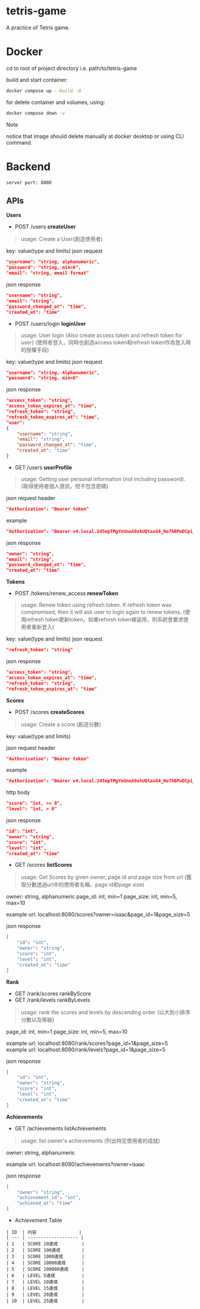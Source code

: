 # tetris-game
A practice of Tetris game.

# Docker
cd to root of project directory i.e. path/to/tetris-game

build and start container:
```bash
docker compose up --build -d
```

for delete container and volumes, using:
```bash
docker compose down -v
```
> [!NOTE]
> notice that image should delete manually at docker desktop or using CLI command.

# Backend
    server port: 8080
## APIs
**Users**
 - POST /users **createUser**
 > usage: Create a User(創造使用者)

key: value(type and limits)
json request 
```json
"username": "string, alphanumeric",
"password": "string, min=6",
"email": "string, email format"
```

json response
```json
"username": "string",
"email": "string",
"password_changed_at": "time",
"created_at": "time"
```
 - POST /users/login **loginUser** 
 > usage: User login (Also create access token and refresh token for user) (使用者登入，同時也創造access token和refresh token作為登入時的授權手段)

key: value(type and limits)
json request 
```json
"username": "string, Alphanumeric",
"password": "string, min=6"
```

json response
```json
"access_token": "string",
"access_token_expires_at": "time",
"refresh_token": "string",
"refresh_token_expires_at": "time",
"user":
{
    "username": "string",
    "email": "string",
    "password_changed_at": "time",
    "created_at": "time"
}
```

 - GET /users **userProfile**
 > usage: Getting user personal information (not including password). (取得使用者個人資訊，但不包含密碼)

json request header
```json
"Authorization": "Bearer token"
```

example
```json
"Authorization": "Bearer v4.local.245epTMgYnUnoA0xhUQtaxG4_No7hBPwDCpi_-Dg74Fi2VK7sYsmlHzDWe7Xp4KvObpxmplBU2YpMSk7V--YXhXU457owNbxwOsc8a7WN0vlPA55Q6cFR4BLFXRR1RTicHZiJm5vIsiqUvQxkWgoRJdVDPxphz0EZXA2zCmPo9MCVUg_zz-MtYwE_JAW-JWvnBDh3bphE0G38QOdNymnFwDKsdcJ_GjIscSVw-PNbI0qzQjbvjCY8v6J"
```

json response
```json
"owner": "string",
"email": "string",
"password_changed_at": "time",
"created_at": "time"
``` 

**Tokens**
 - POST /tokens/renew_access **renewToken**
 > usage: Renew token using refresh token. If refresh token was compromised, then it will ask user to login again to renew tokens. (使用refresh token更新token。如果refresh token被盜用，則系統會要求使用者重新登入)

key: value(type and limits)
json request 
```json
"refresh_token": "string"
```

json response
```json
"access_token": "string",
"access_token_expires_at": "time",
"refresh_token": "string",
"refresh_token_expires_at": "time"
```

**Scores**
 - POST /scores **createScores**
 > usage: Create a score (創造分數)

key: value(type and limits)

json request header
```json
"Authorization": "Bearer token"
```

example
```json
"Authorization": "Bearer v4.local.245epTMgYnUnoA0xhUQtaxG4_No7hBPwDCpi_-Dg74Fi2VK7sYsmlHzDWe7Xp4KvObpxmplBU2YpMSk7V--YXhXU457owNbxwOsc8a7WN0vlPA55Q6cFR4BLFXRR1RTicHZiJm5vIsiqUvQxkWgoRJdVDPxphz0EZXA2zCmPo9MCVUg_zz-MtYwE_JAW-JWvnBDh3bphE0G38QOdNymnFwDKsdcJ_GjIscSVw-PNbI0qzQjbvjCY8v6J"
```

http body
```json
"score": "int, >= 0",
"level": "int, > 0"
```

json response
```json
"id": "int",
"owner": "string",
"score": "int",
"level": "int",
"created_at": "time"
```
 - GET /scores **listScores**
 > usage: Get Scores by given owner, page id and page size from url (獲取分數透過url中的使用者名稱、page id和page size)

owner: string, alphanumeric
page_id: int, min=1
page_size: int, min=5, max=10

example url: localhost:8080/scores?owner=isaac&page_id=1&page_size=5

json response
```json
[
    "id": "int",
    "owner": "string",
    "score": "int",
    "level": "int",
    "created_at": "time"
]
```

**Rank**
 - GET /rank/scores rankByScore
 - GET /rank/levels rankByLevels
 > usage: rank the scores and levels by descending order (以大到小排序分數以及等級)

page_id: int, min=1
page_size: int, min=5, max=10

example url: localhost:8080/rank/scores?page_id=1&page_size=5<br>
example url: localhost:8080/rank/levels?page_id=1&page_size=5

json response
```json
[
    "id": "int",
    "owner": "string",
    "score": "int",
    "level": "int",
    "created_at": "time"
]
```

**Achievements**
 - GET /achievements listAchievements
 > usage: list owner's achievements (列出特定使用者的成就)

owner: string, alphanumeric

example url: localhost:8080/achievements?owner=isaac

json response
```json
[
    "owner": "string",
    "achievement_id": "int",
    "achieved_at": "time"
]
```

 - Achievement Table
 ```
 | ID  | 内容                |
| --- | ------------------- |
| 1   | SCORE 10達成         |
| 2   | SCORE 100達成        |
| 3   | SCORE 1000達成       |
| 4   | SCORE 10000達成      |
| 5   | SCORE 100000達成     |
| 6   | LEVEL 5達成          |
| 7   | LEVEL 10達成         |
| 8   | LEVEL 15達成         |
| 9   | LEVEL 20達成         |
| 10  | LEVEL 25達成         |
 ```